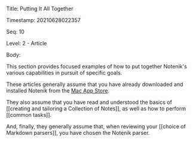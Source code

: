 Title:  Putting It All Together

Timestamp: 20210628022357

Seq:    10

Level:  2 - Article

Body: 

This section provides focused examples of how to put together Notenik's various capabilities in pursuit of specific goals. 

These articles generally assume that you have already downloaded and installed Notenik from the [Mac App Store](https://apps.apple.com/us/app/notenik/id1465997984).

They also assume that you have read and understood the basics of [[creating and tailoring a Collection of Notes]], as well as how to perform [[common tasks]].

And, finally, they generally assume that, when reviewing your [[choice of Markdown parsers]], you have chosen the Notenik parser. 
